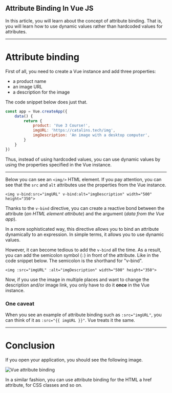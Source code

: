 ## Attribute Binding In Vue JS

In this article, you will learn about the concept of attribute binding. That is, you will learn how to use dynamic values rather than hardcoded values for attributes.

---

# Attribute binding

First of all, you need to create a Vue instance and add three properties:
- a product name
- an image URL
- a description for the image

The code snippet below does just that.

```js
const app = Vue.createApp({
    data() {
        return {
            product: 'Vue 3 Course!',
            imgURL: 'https://catalins.tech/img',
            imgDescription: 'An image with a desktop computer',
        }
    }
})
```

Thus, instead of using hardcoded values, you can use dynamic values by using the properties specified in the Vue instance. 

---

Below you can see an `<img/>` HTML element. If you pay attention, you can see that the `src` and `alt` attributes use the properties from the Vue instance.

```
<img v-bind:src="imgURL" v-bind:alt="imgDescription" width="500" height="350">
```

Thanks to the `v-bind` directive, you can create a reactive bond between the attribute (*an HTML element attribute*) and the argument (*data from the Vue app*). 

In a more sophisticated way, this directive allows you to bind an attribute dynamically to an expression. In simple terms, it allows you to use dynamic values.

However, it can become tedious to add the `v-bind` all the time. As a result, you can add the semicolon symbol (`:`) in front of the attribute. Like in the code snippet below. The semicolon is the shorthand for "v-bind".

```
<img :src="imgURL" :alt="imgDescription" width="500" height="350">
```

Now, if you use the image in multiple places and want to change the description and/or image link, you only have to do it **once** in the Vue instance.

### One caveat

When you see an example of attribute binding such as `:src="imgURL"`, you can think of it as `:src="{{ imgURL }}"`. Vue treats it the same.

---

# Conclusion

If you open your application, you should see the following image.

![Vue attribute binding](https://cdn.hashnode.com/res/hashnode/image/upload/v1620283120554/swm3s1zWq.png)

In a similar fashion, you can use attribute binding for the HTML a href attribute, for CSS classes and so on.